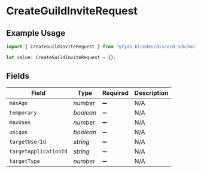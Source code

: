 # CreateGuildInviteRequest

## Example Usage

```typescript
import { CreateGuildInviteRequest } from "@ryan.blunden/discord-sdk/models/components";

let value: CreateGuildInviteRequest = {};
```

## Fields

| Field                 | Type                  | Required              | Description           |
| --------------------- | --------------------- | --------------------- | --------------------- |
| `maxAge`              | *number*              | :heavy_minus_sign:    | N/A                   |
| `temporary`           | *boolean*             | :heavy_minus_sign:    | N/A                   |
| `maxUses`             | *number*              | :heavy_minus_sign:    | N/A                   |
| `unique`              | *boolean*             | :heavy_minus_sign:    | N/A                   |
| `targetUserId`        | *string*              | :heavy_minus_sign:    | N/A                   |
| `targetApplicationId` | *string*              | :heavy_minus_sign:    | N/A                   |
| `targetType`          | *number*              | :heavy_minus_sign:    | N/A                   |